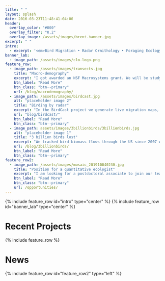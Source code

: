 ```yaml
---
title: " "
layout: splash
date: 2016-03-23T11:48:41-04:00
header:
  overlay_color: "#000"
  overlay_filter: "0.2"
  overlay_image: /assets/images/brent-banner.jpg
excerpt: " "
intro: 
  - excerpt: '<em>Bird Migration • Radar Ornithology • Foraging Ecology • Computer Science</em>'
banner_lab: 
  - image_path: /assets/images/clo-logo.png
feature_row:
  - image_path: /assets/images/transects.jpg
    title: "Macro-demography"
    excerpt: "I got awarded an NSF Macrosystems grant. We will be studying recruitment and mortality of migratory birds at very large spatial scales using radar and eBird data."
    btn_label: "Read More"
    btn_class: "btn--primary"
    url: /blog/macrodemography/
  - image_path: /assets/images/birdcast.jpg
    alt: "placeholder image 2"
    title: "Birding by radar"
    excerpt: "In the BirdCast project we generate live migration maps, forecasts and warnings for conservation and public engagement. Birdcast recently got a slick redesign."
    url: "blog/birdcast/"
    btn_label: "Read More"
    btn_class: "btn--primary"
  - image_path: assets/images/3billionbirds/3billionbirds.jpg
    alt: "placeholder image 1"
    title: "3 billion birds lost"
    excerpt: "We tracked bird biomass flows through the US since 2007 with the NEXRAD weather radar network, and found a 14% loss in spring passage since 2007. 1 in 4 birds have been lost since 1970."
    url: /blog/3billionbirds/
    btn_label: "Read More"
    btn_class: "btn--primary"
feature_row2:
  - image_path: /assets/images/mosaic_201910040230.jpg
    title: "Position for a quantitative ecologist"
    excerpt: "I am looking for a postdoctoral associate to join our team studying the macro-demography of North America's migratory avifauna"
    btn_label: "Read More"
    btn_class: "btn--primary"
    url: /opportunities/
---
```

{% include feature_row id="intro" type="center" %}
{% include feature_row id="banner_lab" type="center" %}
# Recent Projects

{% include feature_row %}

# News

{% include feature_row id="feature_row2" type="left" %}
